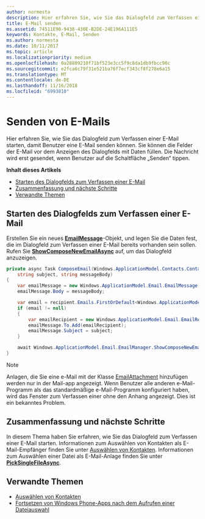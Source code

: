 ```yaml
---
author: normesta
description: Hier erfahren Sie, wie Sie das Dialogfeld zum Verfassen einer E-Mail starten, damit Benutzer eine E-Mail senden können. Sie können die Felder der E-Mail vor dem Anzeigen des Dialogfelds mit Daten füllen. Die Nachricht wird erst gesendet, wenn Benutzer auf die Schaltfläche „Senden“ tippen.
title: E-Mail senden
ms.assetid: 74511E90-9438-430E-B2DE-24E196A111E5
keywords: Kontakte, E-Mail, Senden
ms.author: normesta
ms.date: 10/11/2017
ms.topic: article
ms.localizationpriority: medium
ms.openlocfilehash: 0a28809210f71bf523e3cc5f9c8da1db9fbcc90c
ms.sourcegitcommit: e2fca6c79f31e521ba76f7ecf343cf8f278e6a15
ms.translationtype: MT
ms.contentlocale: de-DE
ms.lasthandoff: 11/16/2018
ms.locfileid: "6993810"
---
```

# <a name="send-email"></a>Senden von E-Mails

Hier erfahren Sie, wie Sie das Dialogfeld zum Verfassen einer E-Mail starten, damit Benutzer eine E-Mail senden können. Sie können die Felder der E-Mail vor dem Anzeigen des Dialogfelds mit Daten füllen. Die Nachricht wird erst gesendet, wenn Benutzer auf die Schaltfläche „Senden“ tippen.

**Inhalt dieses Artikels**

-   [Starten des Dialogfelds zum Verfassen einer E-Mail](#launch-the-compose-email-dialog)
-   [Zusammenfassung und nächste Schritte](#summary-and-next-steps)
-   [Verwandte Themen](#related-topics)

## <a name="launch-the-compose-email-dialog"></a>Starten des Dialogfelds zum Verfassen einer E-Mail

Erstellen Sie ein neues [**EmailMessage**](https://msdn.microsoft.com/library/windows/apps/Dn631270)-Objekt, und legen Sie die Daten fest, die im Dialogfeld zum Verfassen einer E-Mail bereits vorhanden sein sollen. Rufen Sie [**ShowComposeNewEmailAsync**](https://msdn.microsoft.com/library/windows/apps/Dn631269) auf, um das Dialogfeld anzuzeigen.

``` cs
private async Task ComposeEmail(Windows.ApplicationModel.Contacts.Contact recipient,
    string subject, string messageBody)
{
    var emailMessage = new Windows.ApplicationModel.Email.EmailMessage();
    emailMessage.Body = messageBody;

    var email = recipient.Emails.FirstOrDefault<Windows.ApplicationModel.Contacts.ContactEmail>();
    if (email != null)
    {
        var emailRecipient = new Windows.ApplicationModel.Email.EmailRecipient(email.Address);
        emailMessage.To.Add(emailRecipient);
        emailMessage.Subject = subject;
    }

    await Windows.ApplicationModel.Email.EmailManager.ShowComposeNewEmailAsync(emailMessage);
}
```

>[!NOTE]
> Anlagen, die Sie eine e-Mail mit der Klasse [EmailAttachment](https://docs.microsoft.com/uwp/api/windows.applicationmodel.email.emailattachment) hinzufügen werden nur in der Mail-app angezeigt. Wenn Benutzer alle anderen e-Mail-Programm als das standardmäßige e-Mail-Programm konfiguriert haben, wird das Fenster zum Verfassen einer ohne den Anhang angezeigt. Dies ist ein bekanntes Problem.

## <a name="summary-and-next-steps"></a>Zusammenfassung und nächste Schritte

In diesem Thema haben Sie erfahren, wie Sie das Dialogfeld zum Verfassen einer E-Mail starten. Informationen zum Auswählen von Kontakten als E-Mail-Empfänger finden Sie unter [Auswählen von Kontakten](selecting-contacts.md). Informationen zum Auswählen einer Datei als E-Mail-Anlage finden Sie unter [**PickSingleFileAsync**](https://msdn.microsoft.com/library/windows/apps/JJ635275).

## <a name="related-topics"></a>Verwandte Themen

* [Auswählen von Kontakten](selecting-contacts.md)
* [Fortsetzen von Windows Phone-Apps nach dem Aufrufen einer Dateiauswahl](https://msdn.microsoft.com/library/windows/apps/xaml/Dn614994)
 

 
